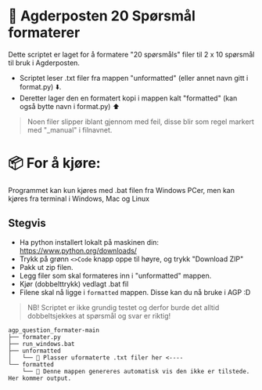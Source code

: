 # 🤖 Agderposten 20 Spørsmål formaterer

Dette scriptet er laget for å formatere "20 spørsmåls" filer til 2 x 10 spørsmål til bruk i Agderposten. 

- Scriptet leser .txt filer fra mappen "unformatted" (eller annet navn gitt i format.py) ⬇️.
- Deretter lager den en formatert kopi i mappen kalt "formatted" (kan også bytte navn i format.py) ⬆️

> Noen filer slipper iblant gjennom med feil, disse blir som regel markert med "_manual" i filnavnet. 


# 📦 For å kjøre:
Programmet kan kun kjøres med .bat filen fra Windows PCer, men kan kjøres fra terminal i Windows, Mac og Linux

## Stegvis
+ Ha python installert lokalt på maskinen din: https://www.python.org/downloads/
+ Trykk på grønn `<>Code` knapp oppe til høyre, og trykk "Download ZIP"
+ Pakk ut zip filen.  
+ Legg filer som skal formateres inn i "unformatted" mappen.
+ Kjør (dobbelttrykk) vedlagt .bat fil
+ Filene skal nå ligge i `formatted` mappen. Disse kan du nå bruke i AGP :D

> NB! Scriptet er ikke grundig testet og derfor burde det alltid dobbeltsjekkes at spørsmål og svar er riktig! 

```
agp_question_formater-main
├── formater.py
├── run_windows.bat
├── unformatted
│   └── 📄 Plasser uformaterte .txt filer her <----
└── formatted
    └── 📁 Denne mappen genereres automatisk vis den ikke er tilstede. Her kommer output.
```
